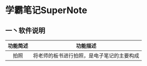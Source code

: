 学霸笔记SuperNote  
===    
## 一丶软件说明  

|功能简述             |功能描述                                   |
|:-------------------:|:-----------------------------------------:|
| 拍照                |将老师的板书进行拍照，是电子笔记的主要构成 |

